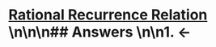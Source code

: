 # [Rational Recurrence Relation ](https://projecteuler.net/problem=809) \n\n\n## Answers \n\n1. &larr;
